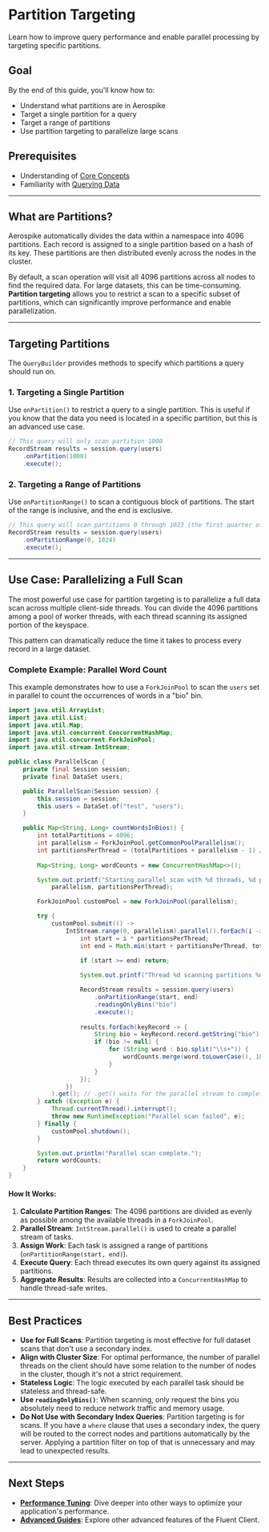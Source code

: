 # Partition Targeting

Learn how to improve query performance and enable parallel processing by targeting specific partitions.

## Goal

By the end of this guide, you'll know how to:
- Understand what partitions are in Aerospike
- Target a single partition for a query
- Target a range of partitions
- Use partition targeting to parallelize large scans

## Prerequisites

- Understanding of [Core Concepts](../../concepts/README.md)
- Familiarity with [Querying Data](../querying/simple-queries.md)

---

## What are Partitions?

Aerospike automatically divides the data within a namespace into 4096 partitions. Each record is assigned to a single partition based on a hash of its key. These partitions are then distributed evenly across the nodes in the cluster.

By default, a scan operation will visit all 4096 partitions across all nodes to find the required data. For large datasets, this can be time-consuming. **Partition targeting** allows you to restrict a scan to a specific subset of partitions, which can significantly improve performance and enable parallelization.

---

## Targeting Partitions

The `QueryBuilder` provides methods to specify which partitions a query should run on.

### 1. Targeting a Single Partition

Use `onPartition()` to restrict a query to a single partition. This is useful if you know that the data you need is located in a specific partition, but this is an advanced use case.

```java
// This query will only scan partition 1000
RecordStream results = session.query(users)
    .onPartition(1000)
    .execute();
```

### 2. Targeting a Range of Partitions

Use `onPartitionRange()` to scan a contiguous block of partitions. The start of the range is inclusive, and the end is exclusive.

```java
// This query will scan partitions 0 through 1023 (the first quarter of the keyspace)
RecordStream results = session.query(users)
    .onPartitionRange(0, 1024)
    .execute();
```

---

## Use Case: Parallelizing a Full Scan

The most powerful use case for partition targeting is to parallelize a full data scan across multiple client-side threads. You can divide the 4096 partitions among a pool of worker threads, with each thread scanning its assigned portion of the keyspace.

This pattern can dramatically reduce the time it takes to process every record in a large dataset.

### Complete Example: Parallel Word Count

This example demonstrates how to use a `ForkJoinPool` to scan the `users` set in parallel to count the occurrences of words in a "bio" bin.

```java
import java.util.ArrayList;
import java.util.List;
import java.util.Map;
import java.util.concurrent.ConcurrentHashMap;
import java.util.concurrent.ForkJoinPool;
import java.util.stream.IntStream;

public class ParallelScan {
    private final Session session;
    private final DataSet users;

    public ParallelScan(Session session) {
        this.session = session;
        this.users = DataSet.of("test", "users");
    }

    public Map<String, Long> countWordsInBios() {
        int totalPartitions = 4096;
        int parallelism = ForkJoinPool.getCommonPoolParallelism();
        int partitionsPerThread = (totalPartitions + parallelism - 1) / parallelism;
        
        Map<String, Long> wordCounts = new ConcurrentHashMap<>();

        System.out.printf("Starting parallel scan with %d threads, %d partitions per thread...%n", 
            parallelism, partitionsPerThread);

        ForkJoinPool customPool = new ForkJoinPool(parallelism);

        try {
            customPool.submit(() -> 
                IntStream.range(0, parallelism).parallel().forEach(i -> {
                    int start = i * partitionsPerThread;
                    int end = Math.min(start + partitionsPerThread, totalPartitions);
                    
                    if (start >= end) return;

                    System.out.printf("Thread %d scanning partitions %d to %d%n", i, start, end - 1);

                    RecordStream results = session.query(users)
                        .onPartitionRange(start, end)
                        .readingOnlyBins("bio")
                        .execute();
                    
                    results.forEach(keyRecord -> {
                        String bio = keyRecord.record.getString("bio");
                        if (bio != null) {
                            for (String word : bio.split("\\s+")) {
                                wordCounts.merge(word.toLowerCase(), 1L, Long::sum);
                            }
                        }
                    });
                })
            ).get(); // .get() waits for the parallel stream to complete
        } catch (Exception e) {
            Thread.currentThread().interrupt();
            throw new RuntimeException("Parallel scan failed", e);
        } finally {
            customPool.shutdown();
        }

        System.out.println("Parallel scan complete.");
        return wordCounts;
    }
}
```

#### How It Works:
1.  **Calculate Partition Ranges**: The 4096 partitions are divided as evenly as possible among the available threads in a `ForkJoinPool`.
2.  **Parallel Stream**: `IntStream.parallel()` is used to create a parallel stream of tasks.
3.  **Assign Work**: Each task is assigned a range of partitions (`onPartitionRange(start, end)`).
4.  **Execute Query**: Each thread executes its own query against its assigned partitions.
5.  **Aggregate Results**: Results are collected into a `ConcurrentHashMap` to handle thread-safe writes.

---

## Best Practices

- **Use for Full Scans**: Partition targeting is most effective for full dataset scans that don't use a secondary index.
- **Align with Cluster Size**: For optimal performance, the number of parallel threads on the client should have some relation to the number of nodes in the cluster, though it's not a strict requirement.
- **Stateless Logic**: The logic executed by each parallel task should be stateless and thread-safe.
- **Use `readingOnlyBins()`**: When scanning, only request the bins you absolutely need to reduce network traffic and memory usage.
- **Do Not Use with Secondary Index Queries**: Partition targeting is for scans. If you have a `where` clause that uses a secondary index, the query will be routed to the correct nodes and partitions automatically by the server. Applying a partition filter on top of that is unnecessary and may lead to unexpected results.

---

## Next Steps

- **[Performance Tuning](../performance/query-optimization.md)**: Dive deeper into other ways to optimize your application's performance.
- **[Advanced Guides](../advanced/README.md)**: Explore other advanced features of the Fluent Client.
